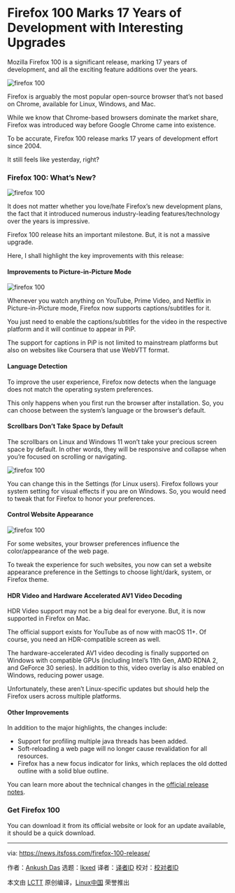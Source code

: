 [#]: subject: "Firefox 100 Marks 17 Years of Development with Interesting Upgrades"
[#]: via: "https://news.itsfoss.com/firefox-100-release/"
[#]: author: "Ankush Das https://news.itsfoss.com/author/ankush/"
[#]: collector: "lkxed"
[#]: translator: "lkxed"
[#]: reviewer: " "
[#]: publisher: " "
[#]: url: " "

Firefox 100 Marks 17 Years of Development with Interesting Upgrades
======
Mozilla Firefox 100 is a significant release, marking 17 years of development, and all  the exciting feature additions over the years.

![firefox 100][1]

Firefox is arguably the most popular open-source browser that’s not based on Chrome, available for Linux, Windows, and Mac.

While we know that Chrome-based browsers dominate the market share, Firefox was introduced way before Google Chrome came into existence.

To be accurate, Firefox 100 release marks 17 years of development effort since 2004.

It still feels like yesterday, right?

### Firefox 100: What’s New?

![firefox 100][2]

It does not matter whether you love/hate Firefox’s new development plans, the fact that it introduced numerous industry-leading features/technology over the years is impressive.

Firefox 100 release hits an important milestone. But, it is not a massive upgrade.

Here, I shall highlight the key improvements with this release:

#### Improvements to Picture-in-Picture Mode

![firefox 100][3]

Whenever you watch anything on YouTube, Prime Video, and Netflix in Picture-in-Picture mode, Firefox now supports captions/subtitles for it.

You just need to enable the captions/subtitles for the video in the respective platform and it will continue to appear in PiP.

The support for captions in PiP is not limited to mainstream platforms but also on websites like Coursera that use WebVTT format.

#### Language Detection

To improve the user experience, Firefox now detects when the language does not match the operating system preferences.

This only happens when you first run the browser after installation. So, you can choose between the system’s language or the browser’s default.

#### Scrollbars Don’t Take Space by Default

The scrollbars on Linux and Windows 11 won’t take your precious screen space by default. In other words, they will be responsive and collapse when you’re focused on scrolling or navigating.

![firefox 100][4]

You can change this in the Settings (for Linux users). Firefox follows your system setting for visual effects if you are on Windows. So, you would need to tweak that for Firefox to honor your preferences.

#### Control Website Appearance

![firefox 100][5]

For some websites, your browser preferences influence the color/appearance of the web page.

To tweak the experience for such websites, you now can set a website appearance preference in the Settings to choose light/dark, system, or Firefox theme.

#### HDR Video and Hardware Accelerated AV1 Video Decoding

HDR Video support may not be a big deal for everyone. But, it is now supported in Firefox on Mac.

The official support exists for YouTube as of now with macOS 11+. Of course, you need an HDR-compatible screen as well.

The hardware-accelerated AV1 video decoding is finally supported on Windows with compatible GPUs (including Intel’s 11th Gen, AMD RDNA 2, and GeForce 30 series). In addition to this, video overlay is also enabled on Windows, reducing power usage.

Unfortunately, these aren’t Linux-specific updates but should help the Firefox users across multiple platforms.

#### Other Improvements

In addition to the major highlights, the changes include:

* Support for profiling multiple java threads has been added.
* Soft-reloading a web page will no longer cause revalidation for all resources.
* Firefox has a new focus indicator for links, which replaces the old dotted outline with a solid blue outline.

You can learn more about the technical changes in the [official release notes][6].

### Get Firefox 100

You can download it from its official website or look for an update available, it should be a quick download.

--------------------------------------------------------------------------------

via: https://news.itsfoss.com/firefox-100-release/

作者：[Ankush Das][a]
选题：[lkxed][b]
译者：[译者ID](https://github.com/译者ID)
校对：[校对者ID](https://github.com/校对者ID)

本文由 [LCTT](https://github.com/LCTT/TranslateProject) 原创编译，[Linux中国](https://linux.cn/) 荣誉推出

[a]: https://news.itsfoss.com/author/ankush/
[b]: https://github.com/lkxed
[1]: https://news.itsfoss.com/wp-content/uploads/2022/05/firefox-100-release.jpg
[2]: https://news.itsfoss.com/wp-content/uploads/2022/05/firefox-100-about.jpg
[3]: https://news.itsfoss.com/wp-content/uploads/2022/05/firefox-captions-100.jpg
[4]: https://news.itsfoss.com/wp-content/uploads/2022/05/scrollbars.jpg
[5]: https://news.itsfoss.com/wp-content/uploads/2022/05/firefox-appearance-tweak.jpg
[6]: https://www.mozilla.org/en-US/firefox/100.0/releasenotes/
